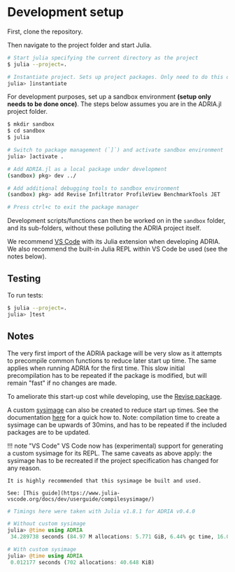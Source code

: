 # Development setup

First, clone the repository.

Then navigate to the project folder and start Julia.

```bash
# Start julia specifying the current directory as the project
$ julia --project=.

# Instantiate project. Sets up project packages. Only need to do this once.
julia> ]instantiate
```

For development purposes, set up a sandbox environment **(setup only needs to be done once)**.
The steps below assumes you are in the ADRIA.jl project folder.

```bash
$ mkdir sandbox
$ cd sandbox
$ julia

# Switch to package management (`]`) and activate sandbox environment
julia> ]activate .

# Add ADRIA.jl as a local package under development
(sandbox) pkg> dev ../

# Add additional debugging tools to sandbox environment
(sandbox) pkg> add Revise Infiltrator ProfileView BenchmarkTools JET

# Press ctrl+c to exit the package manager
```

Development scripts/functions can then be worked on in the `sandbox` folder, and its sub-folders, without these polluting the ADRIA project itself.

We recommend [VS Code](https://code.visualstudio.com/) with its Julia extension when developing ADRIA.
We also recommend the built-in Julia REPL within VS Code be used (see the notes below).


## Testing

To run tests:

```bash
$ julia --project=.
julia> ]test 
```


## Notes

The very first import of the ADRIA package will be very slow as it attempts to precompile common functions to reduce later start up time.
The same applies when running ADRIA for the first time. This slow initial precompilation has to be repeated if the package is modified, but will remain "fast" if no changes are made.

To ameliorate this start-up cost while developing, use the [Revise package](https://github.com/timholy/Revise.jl).

A custom [sysimage](https://julialang.github.io/PackageCompiler.jl/dev/sysimages.html) can also be created to reduce start up times.
See the documentation [here](https://github.com/open-AIMS/ADRIA.jl/tree/main/build) for a quick how to.
Note: compilation time to create a sysimage can be upwards of 30mins, and has to be repeated if the included packages are to be updated.

!!! note "VS Code"
    VS Code now has (experimental) support for generating a custom sysimage for its REPL.
    The same caveats as above apply: the sysimage has to be recreated if the project specification has changed for any reason.

    It is highly recommended that this sysimage be built and used.

    See: [This guide](https://www.julia-vscode.org/docs/dev/userguide/compilesysimage/)


```julia
# Timings here were taken with Julia v1.8.1 for ADRIA v0.4.0

# Without custom sysimage
julia> @time using ADRIA
 34.289738 seconds (84.97 M allocations: 5.771 GiB, 6.44% gc time, 16.08% compilation time: 74% of which was recompilation)

# With custom sysimage
julia> @time using ADRIA
 0.012177 seconds (702 allocations: 40.648 KiB)
```
